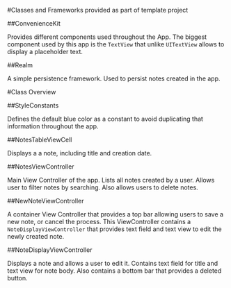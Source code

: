 #Classes and Frameworks provided as part of template project

##ConvenienceKit

Provides different components used throughout the App. The biggest component used by this app is the `TextView` that unlike `UITextView` allows to display a placeholder text.

##Realm

A simple persistence framework. Used to persist notes created in the app.

#Class Overview

##StyleConstants

Defines the default blue color as a constant to avoid duplicating that information throughout the app.

##NotesTableViewCell

Displays a a note, including title and creation date.

##NotesViewController

Main View Controller of the app. Lists all notes created by a user. Allows user to filter notes by searching. Also allows users to delete notes.

##NewNoteViewController

A container View Controller that provides a top bar allowing users to save a new note, or cancel the process. This ViewController contains a `NoteDisplayViewController` that provides text field and text view to edit the newly created note.

##NoteDisplayViewController

Displays a note and allows a user to edit it. Contains text field for title and text view for note body. Also contains a bottom bar that provides a deleted button.


